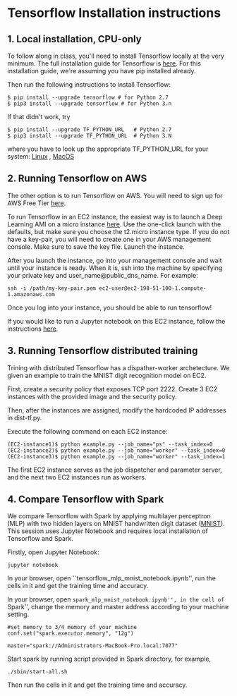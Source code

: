 # Tensorflow Installation instructions

## 1. Local installation, CPU-only
To follow along in class, you'll need to install Tensorflow locally at the very minimum. The full installation guide for Tensorflow is [here](https://www.tensorflow.org/install/).
For this installation guide, we're assuming you have pip installed already.

Then run the following instructions to install Tensorflow:
```
$ pip install --upgrade tensorflow # for Python 2.7
$ pip3 install --upgrade tensorflow # for Python 3.n
```
If that didn't work, try
```
$ pip install --upgrade TF_PYTHON_URL   # Python 2.7
$ pip3 install --upgrade TF_PYTHON_URL  # Python 3.N 
```
where you have to look up the appropriate TF_PYTHON_URL for your system:
[Linux](https://www.tensorflow.org/install/install_linux#the_url_of_the_tensorflow_python_package)
,
[MacOS](https://www.tensorflow.org/install/install_mac#the_url_of_the_tensorflow_python_package)

## 2. Running Tensorflow on AWS
The other option is to run Tensorflow on AWS. You will need to sign up for AWS Free Tier [here](https://aws.amazon.com/free/).

To run Tensorflow in an EC2 instance, the easiest way is to launch a Deep Learning AMI on a micro instance [here](https://aws.amazon.com/marketplace/pp/B01M0AXXQB?qid=1493957319565&sr=0-3&ref_=srh_res_product_title).
Use the one-click launch with the defaults, but make sure you choose the t2.micro instance type. If you do not have a key-pair, you will need to create one in your
AWS management console. Make sure to save the key file. Launch the instance.

After you launch the instance, go into your management console and wait until your instance is ready. When it is, ssh into the machine by specifying your private key and user_name@public_dns_name.
For example:
```
ssh -i /path/my-key-pair.pem ec2-user@ec2-198-51-100-1.compute-1.amazonaws.com
```

Once you log into your instance, you should be able to run tensorflow!

If you would like to run a Jupyter notebook on this EC2 instance, follow the instructions [here](https://aws.amazon.com/blogs/ai/the-aws-deep-learning-ami-now-with-ubuntu/).

## 3. Running Tensorflow distributed training
Trining with distributed Tensorflow has a dispather-worker archetecture. We given an example to train the MNIST digit recognition model on EC2. 

First, create a security policy that exposes TCP port 2222. Create 3 EC2 instances with the provided image and the security policy. 

Then, after the instances are assigned, modify the hardcoded IP addresses in dist-tf.py. 

Execute the following command on each EC2 instance:

```
(EC2-instance1)$ python example.py --job_name="ps" --task_index=0 
(EC2-instance2)$ python example.py --job_name="worker" --task_index=0 
(EC2-instance3)$ python example.py --job_name="worker" --task_index=1 
```

The first EC2 instance serves as the job dispatcher and parameter server, and the next two EC2 instances run as workers. 

## 4. Compare Tensorflow with Spark

We compare Tensorflow with Spark by applying multilayer perceptron (MLP) with two hidden layers on MNIST handwritten digit dataset ([MNIST](http://yann.lecun.com/exdb/mnist/)). This session uses Jupyter Notebook and requires local installation of Tensorflow and Spark. 

Firstly, open Jupyter Notebook:
```
jupyter notebook
```
In your browser, open ``tensorflow_mlp_mnist_notebook.ipynb'', run the cells in it and get the training time and accuracy.

In your browser, open ``spark_mlp_mnist_notebook.ipynb'', in the cell of ``Spark'', change the memory and master address according to your machine setting.
```
#set memory to 3/4 memory of your machine
conf.set("spark.executor.memory", "12g")
```
```
master="spark://Administrators-MacBook-Pro.local:7077"
```

Start spark by running script provided in Spark directory, for example,
```
./sbin/start-all.sh
```

Then run the cells in it and get the training time and accuracy.
